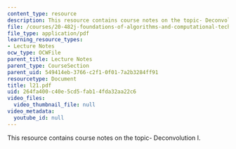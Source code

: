 ```yaml
---
content_type: resource
description: This resource contains course notes on the topic- Deconvolution I.
file: /courses/20-482j-foundations-of-algorithms-and-computational-techniques-in-systems-biology-spring-2006/264fa400c40e5cd5fab14fda32aa22c6_l21.pdf
file_type: application/pdf
learning_resource_types:
- Lecture Notes
ocw_type: OCWFile
parent_title: Lecture Notes
parent_type: CourseSection
parent_uid: 549414eb-3766-c2f1-0f01-7a2b3284ff91
resourcetype: Document
title: l21.pdf
uid: 264fa400-c40e-5cd5-fab1-4fda32aa22c6
video_files:
  video_thumbnail_file: null
video_metadata:
  youtube_id: null
---
```

This resource contains course notes on the topic- Deconvolution I.

